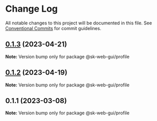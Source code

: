 # Change Log

All notable changes to this project will be documented in this file.
See [Conventional Commits](https://conventionalcommits.org) for commit guidelines.

## [0.1.3](https://github.com/Sundsvallskommun/web-shared-components/compare/@sk-web-gui/profile@0.1.2...@sk-web-gui/profile@0.1.3) (2023-04-21)

**Note:** Version bump only for package @sk-web-gui/profile

## [0.1.2](https://github.com/Sundsvallskommun/web-shared-components/compare/@sk-web-gui/profile@0.1.1...@sk-web-gui/profile@0.1.2) (2023-04-19)

**Note:** Version bump only for package @sk-web-gui/profile

## 0.1.1 (2023-03-08)

**Note:** Version bump only for package @sk-web-gui/profile

